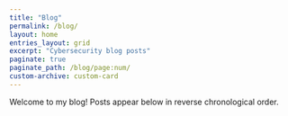 ```yaml
---
title: "Blog"
permalink: /blog/
layout: home
entries_layout: grid
excerpt: "Cybersecurity blog posts"
paginate: true
paginate_path: /blog/page:num/
custom-archive: custom-card
---
```


Welcome to my blog! Posts appear below in reverse chronological order.
